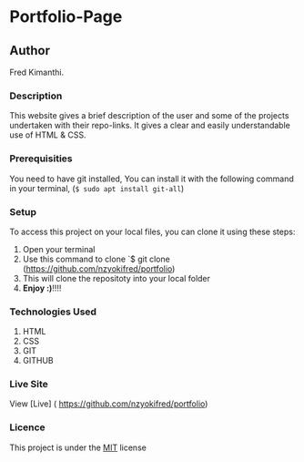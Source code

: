 # Portfolio-Page
## Author
Fred Kimanthi.
### Description
This website gives a brief description of the user and some of the projects undertaken with their repo-links.
It gives a clear and easily understandable use of HTML & CSS.
### Prerequisities
You need to have git installed,
You can install it with the following command in your terminal,
(`$ sudo apt install git-all`)
### Setup
To access this project on your local files, you can clone it using these steps:
1. Open your terminal
1. Use this command to clone `$ git clone
(https://github.com/nzyokifred/portfolio)
1. This will clone the repositoty into your local folder
1. __Enjoy :)__!!!!
### Technologies Used
1. HTML
1. CSS
1. GIT
1. GITHUB
### Live Site
View [Live] ( https://github.com/nzyokifred/portfolio)
### Licence
This project is under the  [MIT](license) license